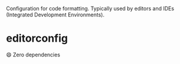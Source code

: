 Configuration for code formatting. Typically used by editors and IDEs (Integrated Development Environments).

# editorconfig

😄 Zero dependencies
